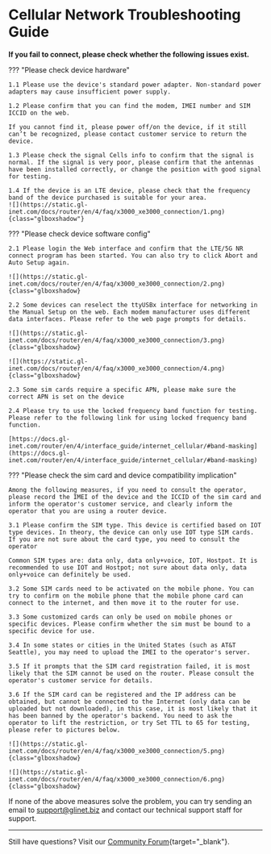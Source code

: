 # Cellular Network Troubleshooting Guide

**If you fail to connect, please check whether the following issues exist.**

??? "Please check device hardware"

    1.1 Please use the device's standard power adapter. Non-standard power adapters may cause insufficient power supply.
    
    1.2 Please confirm that you can find the modem, IMEI number and SIM ICCID on the web. 
    
    If you cannot find it, please power off/on the device, if it still can’t be recognized, please contact customer service to return the device.
    
    1.3 Please check the signal Cells info to confirm that the signal is normal. If the signal is very poor, please confirm that the antennas have been installed correctly, or change the position with good signal for testing.
    
    1.4 If the device is an LTE device, please check that the frequency band of the device purchased is suitable for your area.
    ![](https://static.gl-inet.com/docs/router/en/4/faq/x3000_xe3000_connection/1.png){class="glboxshadow"}

??? "Please check device software config"

    2.1 Please login the Web interface and confirm that the LTE/5G NR connect program has been started. You can also try to click Abort and  Auto Setup again.
    
    ![](https://static.gl-inet.com/docs/router/en/4/faq/x3000_xe3000_connection/2.png){class="glboxshadow}
    
    2.2 Some devices can reselect the ttyUSBx interface for networking in the Manual Setup on the web. Each modem manufacturer uses different data interfaces. Please refer to the web page prompts for details.
    
    ![](https://static.gl-inet.com/docs/router/en/4/faq/x3000_xe3000_connection/3.png){class="glboxshadow}
    
    ![](https://static.gl-inet.com/docs/router/en/4/faq/x3000_xe3000_connection/4.png){class="glboxshadow}
    
    2.3 Some sim cards require a specific APN, please make sure the correct APN is set on the device
    
    2.4 Please try to use the locked frequency band function for testing. Please refer to the following link for using locked frequency band function.
    
    [https://docs.gl-inet.com/router/en/4/interface_guide/internet_cellular/#band-masking](https://docs.gl-inet.com/router/en/4/interface_guide/internet_cellular/#band-masking)

??? "Please check the sim card and device compatibility implication"

    Among the following measures, if you need to consult the operator, please record the IMEI of the device and the ICCID of the sim card and inform the operator's customer service, and clearly inform the operator that you are using a router device.
    
    3.1 Please confirm the SIM type. This device is certified based on IOT type devices. In theory, the device can only use IOT type SIM cards. If you are not sure about the card type, you need to consult the operator
    
    Common SIM types are: data only, data only+voice, IOT, Hostpot. It is recommended to use IOT and Hostpot; not sure about data only, data only+voice can definitely be used.
    
    3.2 Some SIM cards need to be activated on the mobile phone. You can try to confirm on the mobile phone that the mobile phone card can connect to the internet, and then move it to the router for use.
    
    3.3 Some customized cards can only be used on mobile phones or specific devices. Please confirm whether the sim must be bound to a specific device for use.
    
    3.4 In some states or cities in the United States (such as AT&T Seattle), you may need to upload the IMEI to the operator's server.
    
    3.5 If it prompts that the SIM card registration failed, it is most likely that the SIM cannot be used on the router. Please consult the operator's customer service for details.
    
    3.6 If the SIM card can be registered and the IP address can be obtained, but cannot be connected to the Internet (only data can be uploaded but not downloaded), in this case, it is most likely that it has been banned by the operator's backend. You need to ask the operator to lift the restriction, or try Set TTL to 65 for testing, please refer to pictures below.
    
    ![](https://static.gl-inet.com/docs/router/en/4/faq/x3000_xe3000_connection/5.png){class="glboxshadow}
    
    ![](https://static.gl-inet.com/docs/router/en/4/faq/x3000_xe3000_connection/6.png){class="glboxshadow}
    
If none of the above measures solve the problem, you can try sending an email to [support@glinet.biz](mailto:support@glinet.biz) and contact our technical support staff for support.

---

Still have questions? Visit our [Community Forum](https://forum.gl-inet.com){target="_blank"}.
